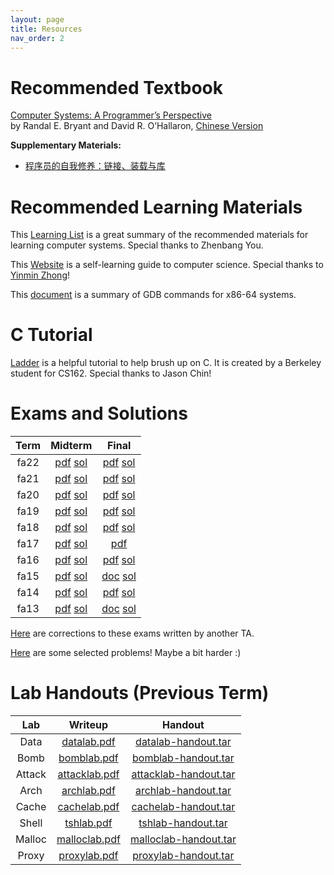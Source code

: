```yaml
---
layout: page
title: Resources
nav_order: 2
---
```


# Recommended Textbook

[Computer Systems: A Programmer’s Perspective](/ics-fa24/assets/CSAPP-第三版-英文版.pdf)  
by Randal E. Bryant and David R. O’Hallaron, [Chinese Version](/ics-fa24/assets/深入理解计算机系统（原书第3版）.pdf)

**Supplementary Materials:**

- [程序员的自我修养：链接、装载与库](https://awesome-programming-books.github.io/others/%E7%A8%8B%E5%BA%8F%E5%91%98%E7%9A%84%E8%87%AA%E6%88%91%E4%BF%AE%E5%85%BB%EF%BC%9A%E9%93%BE%E6%8E%A5%E3%80%81%E8%A3%85%E8%BD%BD%E4%B8%8E%E5%BA%93.pdf)

# Recommended Learning Materials

This [Learning List](/ics-fa24/assets/Computer_Systems_Learning_Resources.pdf) is a great summary of the recommended materials for learning computer systems. Special thanks to Zhenbang You.

This [Website](https://csdiy.wiki/) is a self-learning guide to computer science. Special thanks to [Yinmin Zhong](https://yinminzhong.com/)!

This [document](/ics-fa24/assets/gdbnotes-x86-64.pdf) is a summary of GDB commands for x86-64 systems.

# C Tutorial

[Ladder](https://cs162.org/ladder/) is a helpful tutorial to help brush up on C. It is created by a Berkeley student for CS162. Special thanks to Jason Chin!

# Exams and Solutions

| Term | Midterm | Final |
| :--: | :-----: | :---: |
| fa22 | [pdf](/ics-fa24/assets/exam/pdf/2022期中.pdf) [sol](/ics-fa24/assets/exam/sol/2022期中.pdf) | [pdf](/ics-fa24/assets/exam/pdf/22期末.pdf) [sol](/ics-fa24/assets/exam/sol/22期末答案.docx) |
| fa21 | [pdf](/ics-fa24/assets/exam/pdf/2021期中.pdf) [sol](/ics-fa24/assets/exam/sol/2021期中.pdf) | [pdf](/ics-fa24/assets/exam/pdf/21期末.pdf) [sol](/ics-fa24/assets/exam/sol/2021期末.zip) |
| fa20 | [pdf](/ics-fa24/assets/exam/pdf/2020期中.pdf) [sol](/ics-fa24/assets/exam/sol/2020期中.pdf) | [pdf](/ics-fa24/assets/exam/pdf/20期末.pdf) [sol](/ics-fa24/assets/exam/sol/2019-20final_answer.pdf) |
| fa19 | [pdf](/ics-fa24/assets/exam/pdf/2019期中.pdf) [sol](/ics-fa24/assets/exam/sol/2019期中.pdf) | [pdf](/ics-fa24/assets/exam/pdf/19期末.pdf) [sol](/ics-fa24/assets/exam/sol/2019-20final_answer.pdf) |
| fa18 | [pdf](/ics-fa24/assets/exam/pdf/2018期中.pdf) [sol](/ics-fa24/assets/exam/sol/2018期中.pdf) | [pdf](/ics-fa24/assets/exam/pdf/18期末.pdf) [sol](/ics-fa24/assets/exam/sol/2018期末.pdf) |
| fa17 | [pdf](/ics-fa24/assets/exam/pdf/2017期中.pdf) [sol](/ics-fa24/assets/exam/sol/2017期中.pdf) | [pdf](/ics-fa24/assets/exam/pdf/17期末.pdf) |
| fa16 | [pdf](/ics-fa24/assets/exam/pdf/2016期中.pdf) [sol](/ics-fa24/assets/exam/sol/2016期中.pdf) | [pdf](/ics-fa24/assets/exam/pdf/16期末.pdf) [sol](/ics-fa24/assets/exam/sol/2016期末.pdf) |
| fa15 | [pdf](/ics-fa24/assets/exam/pdf/2015期中.pdf) [sol](/ics-fa24/assets/exam/sol/2015期中.pdf) | [doc](/ics-fa24/assets/exam/pdf/15期末.docx) [sol](/ics-fa24/assets/exam/sol/2015期末.pdf) |
| fa14 | [pdf](/ics-fa24/assets/exam/pdf/2014期中.pdf) [sol](/ics-fa24/assets/exam/sol/2014期中.docx) | [pdf](/ics-fa24/assets/exam/pdf/14期末.pdf) [sol](/ics-fa24/assets/exam/sol/2014期末.pdf) |
| fa13 | [pdf](/ics-fa24/assets/exam/pdf/2013期中.pdf) [sol](/ics-fa24/assets/exam/sol/2013期中.docx) | [doc](/ics-fa24/assets/exam/pdf/13期末.docx) [sol](/ics-fa24/assets/exam/sol/2013期末.pdf) |

[Here](https://github.com/zhuozhiyongde/Introduction-To-Computer-System-2023Fall-PKU/blob/main/%E6%9C%9F%E6%9C%AB%E5%BE%80%E5%B9%B4%E9%A2%98%E5%8B%98%E8%AF%AF%E3%80%81%E8%AF%A6%E8%A7%A3.md) are corrections to these exams written by another TA.

[Here](https://github.com/pare1lel/ics-fa24/tree/main/assets/exercise) are some selected problems! Maybe a bit harder :)

# Lab Handouts (Previous Term)

| Lab  | Writeup | Handout |
| :--: | :-----: | :-----: |
| Data | [datalab.pdf](/ics-fa24/assets/lab/datalab.pdf) | [datalab-handout.tar](/ics-fa24/assets/lab/datalab-handout.tar) |
| Bomb | [bomblab.pdf](/ics-fa24/assets/lab/bomblab.pdf) | [bomblab-handout.tar](/ics-fa24/assets/lab/bomblab-handout.tar) |
| Attack | [attacklab.pdf](/ics-fa24/assets/lab/attacklab.pdf) | [attacklab-handout.tar](/ics-fa24/assets/lab/attacklab-handout.tar) |
| Arch | [archlab.pdf](/ics-fa24/assets/lab/archlab.pdf) | [archlab-handout.tar](/ics-fa24/assets/lab/archlab-handout.tar) |
| Cache | [cachelab.pdf](/ics-fa24/assets/lab/cachelab.pdf) | [cachelab-handout.tar](/ics-fa24/assets/lab/cachelab-handout.tar) |
| Shell | [tshlab.pdf](/ics-fa24/assets/lab/tshlab.pdf) | [tshlab-handout.tar](/ics-fa24/assets/lab/tshlab-handout.tar) |
| Malloc | [malloclab.pdf](/ics-fa24/assets/lab/malloclab.pdf) | [malloclab-handout.tar](/ics-fa24/assets/lab/malloclab-handout.tar) |
| Proxy | [proxylab.pdf](/ics-fa24/assets/lab/proxylab.pdf) | [proxylab-handout.tar](/ics-fa24/assets/lab/proxylab-handout.tar) |